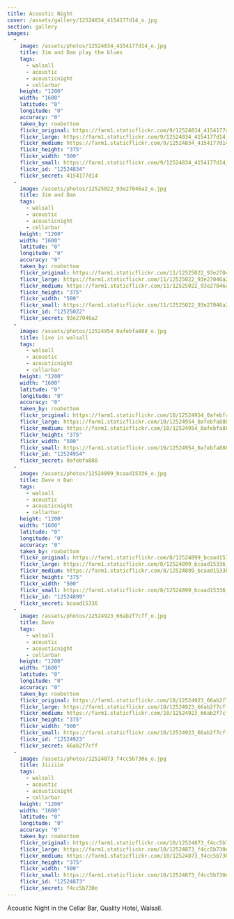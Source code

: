 ```yaml
---
title: Acoustic Night
cover: /assets/gallery/12524834_4154177d14_o.jpg
section: gallery
images:
  - 
    image: /assets/photos/12524834_4154177d14_o.jpg
    title: Jim and Dan play the blues
    tags:
      - walsall
      - acoustic
      - acousticnight
      - cellarbar
    height: "1200"
    width: "1600"
    latitude: "0"
    longitude: "0"
    accuracy: "0"
    taken_by: roobottom
    flickr_original: https://farm1.staticflickr.com/9/12524834_4154177d14_o.jpg
    flickr_large: https://farm1.staticflickr.com/9/12524834_4154177d14_b.jpg
    flickr_medium: https://farm1.staticflickr.com/9/12524834_4154177d14.jpg
    flickr_height: "375"
    flickr_width: "500"
    flickr_small: https://farm1.staticflickr.com/9/12524834_4154177d14_m.jpg
    flickr_id: "12524834"
    flickr_secret: 4154177d14
  - 
    image: /assets/photos/12525022_93e27046a2_o.jpg
    title: Jim and Dan
    tags:
      - walsall
      - acoustic
      - acousticnight
      - cellarbar
    height: "1200"
    width: "1600"
    latitude: "0"
    longitude: "0"
    accuracy: "0"
    taken_by: roobottom
    flickr_original: https://farm1.staticflickr.com/11/12525022_93e27046a2_o.jpg
    flickr_large: https://farm1.staticflickr.com/11/12525022_93e27046a2_b.jpg
    flickr_medium: https://farm1.staticflickr.com/11/12525022_93e27046a2.jpg
    flickr_height: "375"
    flickr_width: "500"
    flickr_small: https://farm1.staticflickr.com/11/12525022_93e27046a2_m.jpg
    flickr_id: "12525022"
    flickr_secret: 93e27046a2
  - 
    image: /assets/photos/12524954_0afebfa888_o.jpg
    title: live in walsall
    tags:
      - walsall
      - acoustic
      - acousticnight
      - cellarbar
    height: "1200"
    width: "1600"
    latitude: "0"
    longitude: "0"
    accuracy: "0"
    taken_by: roobottom
    flickr_original: https://farm1.staticflickr.com/10/12524954_0afebfa888_o.jpg
    flickr_large: https://farm1.staticflickr.com/10/12524954_0afebfa888_b.jpg
    flickr_medium: https://farm1.staticflickr.com/10/12524954_0afebfa888.jpg
    flickr_height: "375"
    flickr_width: "500"
    flickr_small: https://farm1.staticflickr.com/10/12524954_0afebfa888_m.jpg
    flickr_id: "12524954"
    flickr_secret: 0afebfa888
  - 
    image: /assets/photos/12524899_bcaad15336_o.jpg
    title: Dave n Dan
    tags:
      - walsall
      - acoustic
      - acousticnight
      - cellarbar
    height: "1200"
    width: "1600"
    latitude: "0"
    longitude: "0"
    accuracy: "0"
    taken_by: roobottom
    flickr_original: https://farm1.staticflickr.com/8/12524899_bcaad15336_o.jpg
    flickr_large: https://farm1.staticflickr.com/8/12524899_bcaad15336_b.jpg
    flickr_medium: https://farm1.staticflickr.com/8/12524899_bcaad15336.jpg
    flickr_height: "375"
    flickr_width: "500"
    flickr_small: https://farm1.staticflickr.com/8/12524899_bcaad15336_m.jpg
    flickr_id: "12524899"
    flickr_secret: bcaad15336
  - 
    image: /assets/photos/12524923_66ab2f7cff_o.jpg
    title: Dave
    tags:
      - walsall
      - acoustic
      - acousticnight
      - cellarbar
    height: "1200"
    width: "1600"
    latitude: "0"
    longitude: "0"
    accuracy: "0"
    taken_by: roobottom
    flickr_original: https://farm1.staticflickr.com/10/12524923_66ab2f7cff_o.jpg
    flickr_large: https://farm1.staticflickr.com/10/12524923_66ab2f7cff_b.jpg
    flickr_medium: https://farm1.staticflickr.com/10/12524923_66ab2f7cff.jpg
    flickr_height: "375"
    flickr_width: "500"
    flickr_small: https://farm1.staticflickr.com/10/12524923_66ab2f7cff_m.jpg
    flickr_id: "12524923"
    flickr_secret: 66ab2f7cff
  - 
    image: /assets/photos/12524873_f4cc5b730e_o.jpg
    title: Jiiiiim
    tags:
      - walsall
      - acoustic
      - acousticnight
      - cellarbar
    height: "1200"
    width: "1600"
    latitude: "0"
    longitude: "0"
    accuracy: "0"
    taken_by: roobottom
    flickr_original: https://farm1.staticflickr.com/10/12524873_f4cc5b730e_o.jpg
    flickr_large: https://farm1.staticflickr.com/10/12524873_f4cc5b730e_b.jpg
    flickr_medium: https://farm1.staticflickr.com/10/12524873_f4cc5b730e.jpg
    flickr_height: "375"
    flickr_width: "500"
    flickr_small: https://farm1.staticflickr.com/10/12524873_f4cc5b730e_m.jpg
    flickr_id: "12524873"
    flickr_secret: f4cc5b730e
---
```

Acoustic Night in the Cellar Bar, Quality Hotel, Walsall.